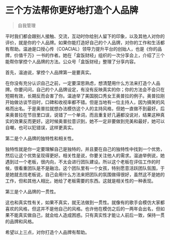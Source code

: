 # 三个方法帮你更好地打造个人品牌

> 自我管理

平时我们都会跟别人接触、交流，互动时你给别人留下的印象，以及其他人对你的评价，就是你的个人品牌。如果你能打造好自己的个人品牌，对你的工作和生活都有帮助。温迪是口授心传（COACIAL）领导力提升平台的创始人，也是《你的品牌，价值千万》一书的作者。她在「盒饭财经」组织的一次分享会上，介绍了三个能帮你掌控个人品牌的方法。公众号「盒饭财经」整理了分享内容。

首先，温迪说，掌控个人品牌第一是要真实。

在你没有充分认识自己之前，一定要深思熟虑，想清楚用什么方法来打造个人品牌。你要问问，自己的个人品牌设定，有没有反映真实的你；你的方法会不会只在短期有效，长期反而会害了你。温迪举了美国脱口秀女王奥普拉的例子。奥普拉刚开始做访谈节目时，口碑和收视率都不错。但是当地有一位主持人，因为搞笑的风格而出名。于是奥普拉就想办法模仿这个人的主持风格，但她一直做不到最好。后来奥普拉在节目里口误，说错了一个单词，而且重复好几遍都没说对，结果这种真实的效果反而更好。这时候奥普拉意识到，她不一定非要做到完美和最好，她可以自嘲，也可以犯错误，这样更真实。

第二是个人品牌的独特性和相关性。

独特性就是你一定要理解自己是独特的，并且要在自己的独特性中找到一个优势，然后让这个优势呈现得更好。相关性是说，你要关注他人的需求。温迪举例说，她遇到过一个老板，很内向，不太会进行团队建设。所以这个老板在评估工作的时候，很看重团队是不是融洽。这个团队里有一个女孩，特别愿意活跃团队氛围，于是她就去找老板说，自己会用什么方法来把团队的氛围做得很好，虽然这不是她的工作，但和其他人相比，她给了老板需要的东西。这就是相关性的一种表现。

第三是个人品牌的一贯性。

这也和真实性有关，如果不真实，就无法做到一贯性。就像有的歌手会模仿大家都喜欢的风格，但这并不是他自己的风格。也许他在模仿之后的一两年会出名，但如果不能真实做自己，就会给人造成困惑。只有真实性才能让人前后一致，保持一贯的品牌和风格。

希望以上三点，对你打造个人品牌有帮助。

